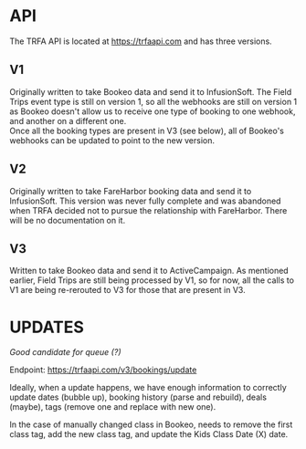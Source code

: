 # API 
The TRFA API is located at https://trfaapi.com and has three versions.  

## V1  
Originally written to take Bookeo data and send it to InfusionSoft. The Field Trips event type is still on version 1, so all the webhooks are still on version 1 as Bookeo doesn't allow us to receive one type of booking to one webhook, and another on a different one.  
Once all the booking types are present in V3 (see below), all of Bookeo's webhooks can be updated to point to the new version. 

## V2
Originally written to take FareHarbor booking data and send it to InfusionSoft. This version was never fully complete and was abandoned when TRFA decided not to pursue the relationship with FareHarbor. There will be no documentation on it. 

## V3
Written to take Bookeo data and send it to ActiveCampaign. As mentioned earlier, Field Trips are still being processed by V1, so for now, all the calls to V1 are being re-rerouted to V3 for those that are present in V3. 


# UPDATES
_Good candidate for queue (?)_  

Endpoint: https://trfaapi.com/v3/bookings/update  

Ideally, when a update happens, we have enough information to correctly update dates (bubble up), booking history (parse and rebuild), deals (maybe), tags (remove one and replace with new one). 

In the case  of manually changed class in Bookeo, needs to remove the first class tag, add the new class tag, and update the Kids Class Date (X) date. 